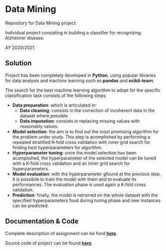 # Data Mining
Repository for Data Mining project.

Individual project consisting in building a classifier for recognizing Alzheimer disease.

AY 2020/2021

## Solution

Project has been completely developed in **Python**, using popular libraries for data analysis and machine learning such as **pandas** and **scikit-learn**.

The search for the best machine learning algorithm to adopt for the specific classification task consists of the following steps:
* **Data preparation**: which is articulated in:
  * **Data cleaning**: consists in the correction of incoherent data in the dataset where possible.
  * **Data imputation**: consists in replacing missing values with reasonably values.
* **Model selection**: the aim is to find out the most promising algorithm for the problem under study. This step is acomplished by performing a repeated stratified K-fold cross validation with inner grid search for finding best hyperparameters for algorithm.
* **Hyperparameter tuning**: once the model selection has been acomplished, the hyperparameter of the selected model can be tuned with a K-fold cross validation and an inner grid search for hyperparameters.
* **Model evaluation**: with the hyperparameter gfound at the previous step, it is possibile to train the model with them and to evaluate its performances. The evaluation phase is used again a K-fold cross validation.
* **Prediction**: finally, the model is retrained on the whole dataset with the specified hyperparameters foud during tuning phase and new instances can be predicted. 

## Documentation & Code

Complete description of assignment can be fond **[here](/Assignment.pdf)**.

Source code of project can be found **[here](/AlzheimerClassification.ipynb)**.

